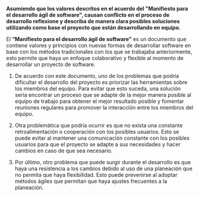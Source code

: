 **Asumiendo que los valores descritos en el acuerdo del "Manifiesto para el desarrollo ágil de software", causan conflicto en el proceso de desarrollo reflexione y describa de manera clara posibles soluciones utilizando como base el proyecto que están desarrollando en equipo.**

El **“Manifiesto para el desarrollo ágil de software”** es un documento que contiene valores y principios con nuevas formas de desarrollar software en base con los métodos tradicionales con los que se trabajaba anteriormente, esto permite que haya un enfoque colaborativo y flexible al momento de desarrollar un proyecto de software.

1. De acuerdo con este documento, uno de los problemas que podría dificultar el desarrollo del proyecto es priorizar las herramientas sobre los miembros del equipo. Para evitar que esto suceda, una solución sería encontrar un proceso que se adapte de la mejor manera posible al equipo de trabajo para obtener el mejor resultado posible y fomentar reuniones regulares para promover la interacción entre los miembros del equipo.

2. Otra problemática que podría ocurrir es que no exista una constante retroalimentación o cooperación con los posibles usuarios. Esto se puede evitar al mantener una comunicación constante con los posibles usuarios para que el proyecto se adapte a sus necesidades y hacer cambios en caso de que sea necesario.

3. Por último, otro problema que puede surgir durante el desarrollo es que haya una resistencia a los cambios debido al uso de una planeación que no permita que haya flexibilidad. Esto puede prevenirse al adoptar métodos ágiles que permitan que haya ajustes frecuentes a la planeación.